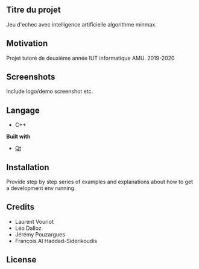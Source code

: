 ## Titre du projet
Jeu d'echec avec intelligence artificielle algorithme minmax.

## Motivation
Projet tutoré de deuxième année IUT informatique AMU.
2019-2020

## Screenshots
Include logo/demo screenshot etc.

## Langage
- C++

<b>Built with</b>
- [Qt](https://www.qt.io/)

## Installation
Provide step by step series of examples and explanations about how to get a development env running.

## Credits
- Laurent Vouriot
- Léo Dalloz
- Jérémy Pouzargues
- François Al Haddad-Siderikoudis

## License
